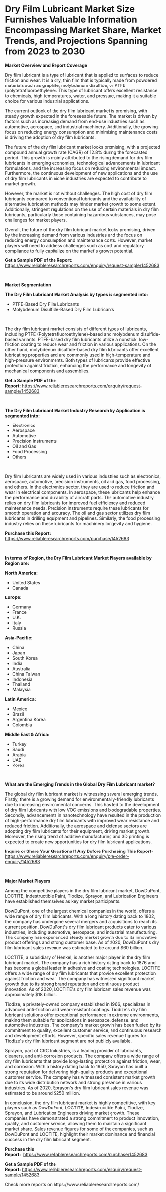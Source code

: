<p><h1>Dry Film Lubricant Market Size Furnishes Valuable Information Encompassing Market Share, Market Trends, and Projections Spanning from 2023 to 2030</h1></p><p><strong>Market Overview and Report Coverage</strong></p>
<p><p>Dry film lubricant is a type of lubricant that is applied to surfaces to reduce friction and wear. It is a dry, thin film that is typically made from powdered materials such as graphite, molybdenum disulfide, or PTFE (polytetrafluoroethylene). This type of lubricant offers excellent resistance to chemicals, high temperatures, water, and pressure, making it a suitable choice for various industrial applications.</p><p>The current outlook of the dry film lubricant market is promising, with steady growth expected in the foreseeable future. The market is driven by factors such as increasing demand from end-use industries such as automotive, aerospace, and industrial machinery. Additionally, the growing focus on reducing energy consumption and minimizing maintenance costs is driving the adoption of dry film lubricants.</p><p>The future of the dry film lubricant market looks promising, with a projected compound annual growth rate (CAGR) of 12.8% during the forecasted period. This growth is mainly attributed to the rising demand for dry film lubricants in emerging economies, technological advancements in lubricant formulations, and the increasing focus on reducing environmental impact. Furthermore, the continuous development of new applications and the use of dry film lubricants in niche industries are expected to contribute to market growth.</p><p>However, the market is not without challenges. The high cost of dry film lubricants compared to conventional lubricants and the availability of alternative lubrication methods may hinder market growth to some extent. Additionally, stringent regulations on the use of certain materials in dry film lubricants, particularly those containing hazardous substances, may pose challenges for market players.</p><p>Overall, the future of the dry film lubricant market looks promising, driven by the increasing demand from various industries and the focus on reducing energy consumption and maintenance costs. However, market players will need to address challenges such as cost and regulatory compliance to fully capitalize on the market's growth potential.</p></p>
<p><strong>Get a Sample PDF of the Report:</strong> <a href="https://www.reliableresearchreports.com/enquiry/request-sample/1452683">https://www.reliableresearchreports.com/enquiry/request-sample/1452683</a></p>
<p>&nbsp;</p>
<p><strong>Market Segmentation</strong></p>
<p><strong>The Dry Film Lubricant Market Analysis by types is segmented into:</strong></p>
<p><ul><li>PTFE-Based Dry Film Lubricants</li><li>Molybdenum Disulfide-Based Dry Film Lubricants</li></ul></p>
<p>&nbsp;</p>
<p><p>The dry film lubricant market consists of different types of lubricants, including PTFE (Polytetrafluoroethylene)-based and molybdenum disulfide-based variants. PTFE-based dry film lubricants utilize a nonstick, low-friction coating to reduce wear and friction in various applications. On the other hand, molybdenum disulfide-based dry film lubricants offer excellent lubricating properties and are commonly used in high-temperature and high-pressure environments. Both types of lubricants provide effective protection against friction, enhancing the performance and longevity of mechanical components and assemblies.</p></p>
<p><strong>Get a Sample PDF of the Report:</strong>&nbsp;<a href="https://www.reliableresearchreports.com/enquiry/request-sample/1452683">https://www.reliableresearchreports.com/enquiry/request-sample/1452683</a></p>
<p>&nbsp;</p>
<p><strong>The Dry Film Lubricant Market Industry Research by Application is segmented into:</strong></p>
<p><ul><li>Electronics</li><li>Aerospace</li><li>Automotive</li><li>Precision Instruments</li><li>Oil and Gas</li><li>Food Processing</li><li>Others</li></ul></p>
<p>&nbsp;</p>
<p><p>Dry film lubricants are widely used in various industries such as electronics, aerospace, automotive, precision instruments, oil and gas, food processing, and others. In the electronics sector, they are used to reduce friction and wear in electrical components. In aerospace, these lubricants help enhance the performance and durability of aircraft parts. The automotive industry relies on dry film lubricants for improved fuel efficiency and reduced maintenance needs. Precision instruments require these lubricants for smooth operation and accuracy. The oil and gas sector utilizes dry film lubricants in drilling equipment and pipelines. Similarly, the food processing industry relies on these lubricants for machinery longevity and hygiene.</p></p>
<p><strong>Purchase this Report:</strong>&nbsp; <a href="https://www.reliableresearchreports.com/purchase/1452683">https://www.reliableresearchreports.com/purchase/1452683</a></p>
<p>&nbsp;</p>
<p><strong>In terms of Region, the Dry Film Lubricant Market Players available by Region are:</strong></p>
<p>
    <p> <strong> North America: </strong>
        <ul>
            <li>United States</li>
            <li>Canada</li>
        </ul>
        </p> 
    <p> <strong> Europe: </strong>
        <ul>
            <li>Germany</li>
            <li>France</li>
            <li>U.K.</li>
            <li>Italy</li>
            <li>Russia</li>
        </ul>
        </p> 
    <p> <strong> Asia-Pacific: </strong>
        <ul>
            <li>China</li>
            <li>Japan</li>
            <li>South Korea</li>
            <li>India</li>
            <li>Australia</li>
            <li>China Taiwan</li>
            <li>Indonesia</li>
            <li>Thailand</li>
            <li>Malaysia</li>
        </ul>
        </p> 
    <p> <strong> Latin America: </strong>
        <ul>
            <li>Mexico</li>
            <li>Brazil</li>
            <li>Argentina Korea</li>
            <li>Colombia</li>
        </ul>
        </p> 
    <p> <strong> Middle East & Africa: </strong>
        <ul>
            <li>Turkey</li>
            <li>Saudi</li>
            <li>Arabia</li>
            <li>UAE</li>
            <li>Korea</li>
        </ul>
    </p>
    </p>
<p>&nbsp;</p>
<p><strong>What are the Emerging Trends in the Global Dry Film Lubricant market?</strong></p>
<p><p>The global dry film lubricant market is witnessing several emerging trends. Firstly, there is a growing demand for environmentally-friendly lubricants due to increasing environmental concerns. This has led to the development of dry film lubricants with low VOC emissions and biodegradable properties. Secondly, advancements in nanotechnology have resulted in the production of high-performance dry film lubricants with improved wear resistance and reduced friction. Additionally, the aerospace and defense sectors are adopting dry film lubricants for their equipment, driving market growth. Moreover, the rising trend of additive manufacturing and 3D printing is expected to create new opportunities for dry film lubricant applications.</p></p>
<p><strong>Inquire or Share Your Questions If Any Before Purchasing This Report</strong>- <a href="https://www.reliableresearchreports.com/enquiry/pre-order-enquiry/1452683">https://www.reliableresearchreports.com/enquiry/pre-order-enquiry/1452683</a></p>
<p>&nbsp;</p>
<p><strong>Major Market Players</strong></p>
<p><p>Among the competitive players in the dry film lubricant market, DowDuPont, LOCTITE, Indestructible Paint, Tiodize, Sprayon, and Lubrication Engineers have established themselves as key market participants.</p><p>DowDuPont, one of the largest chemical companies in the world, offers a wide range of dry film lubricants. With a long history dating back to 1802, the company has undergone several mergers and acquisitions to reach its current position. DowDuPont's dry film lubricant products cater to various industries, including automotive, aerospace, and industrial manufacturing. The company has experienced steady market growth due to its innovative product offerings and strong customer base. As of 2020, DowDuPont's dry film lubricant sales revenue was estimated to be around $60 billion.</p><p>LOCTITE, a subsidiary of Henkel, is another major player in the dry film lubricant market. The company has a rich history dating back to 1876 and has become a global leader in adhesive and coating technologies. LOCTITE offers a wide range of dry film lubricants that provide excellent protection against friction and wear. The company has witnessed significant market growth due to its strong brand reputation and continuous product innovation. As of 2020, LOCTITE's dry film lubricant sales revenue was approximately $18 billion.</p><p>Tiodize, a privately-owned company established in 1966, specializes in advanced anti-friction and wear-resistant coatings. Tiodize's dry film lubricant solutions offer exceptional performance in extreme environments, making them suitable for applications in aerospace, defense, and automotive industries. The company's market growth has been fueled by its commitment to quality, excellent customer service, and continuous research and development efforts. However, specific sales revenue figures for Tiodize's dry film lubricant segment are not publicly available.</p><p>Sprayon, part of CRC Industries, is a leading provider of lubricants, cleaners, and anti-corrosion products. The company offers a wide range of dry film lubricants that provide long-lasting protection against friction, wear, and corrosion. With a history dating back to 1950, Sprayon has built a strong reputation for delivering high-quality products and exceptional customer service. The company has witnessed consistent market growth due to its wide distribution network and strong presence in various industries. As of 2020, Sprayon's dry film lubricant sales revenue was estimated to be around $250 million.</p><p>In conclusion, the dry film lubricant market is highly competitive, with key players such as DowDuPont, LOCTITE, Indestructible Paint, Tiodize, Sprayon, and Lubrication Engineers driving market growth. These companies have demonstrated a strong commitment to product innovation, quality, and customer service, allowing them to maintain a significant market share. Sales revenue figures for some of the companies, such as DowDuPont and LOCTITE, highlight their market dominance and financial success in the dry film lubricant segment.</p></p>
<p><strong>Purchase this Report:</strong>&nbsp;&nbsp;<a href="https://www.reliableresearchreports.com/purchase/1452683">https://www.reliableresearchreports.com/purchase/1452683</a></p>
<p></p>
<p><strong>Get a Sample PDF of the Report:</strong>&nbsp;<a href="https://www.reliableresearchreports.com/enquiry/request-sample/1452683">https://www.reliableresearchreports.com/enquiry/request-sample/1452683</a></p>
<p>Check more reports on https://www.reliableresearchreports.com/</p>
